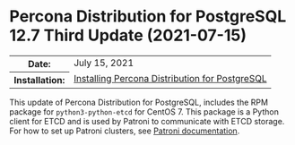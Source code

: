 # Percona Distribution for PostgreSQL 12.7 Third Update (2021-07-15)


<table class="docutils field-list" frame="void" rules="none">
  <colgroup>
    <col class="field-name">
    <col class="field-body">
  </colgroup>
  <tbody valign="top">
    <tr class="field-odd field">
      <th class="field-name">Date:</th>
      <td class="field-body">July 15, 2021</td>
    </tr>
    <tr class="field-even field">
      <th class="field-name">Installation:</th>
      <td class="field-body">
        <a class="reference external" href="https://www.percona.com/doc/postgresql/12/installing.html#">Installing Percona Distribution for PostgreSQL</a></td>
    </tr>
  </tbody>
</table>

This update of Percona Distribution for PostgreSQL, includes the RPM package for ``python3-python-etcd`` for CentOS 7. This package is a Python client for ETCD and is used by Patroni to communicate with  ETCD storage. For how to set up Patroni clusters, see [Patroni documentation](https://patroni.readthedocs.io/en/latest/README.html#running-configuring). 
